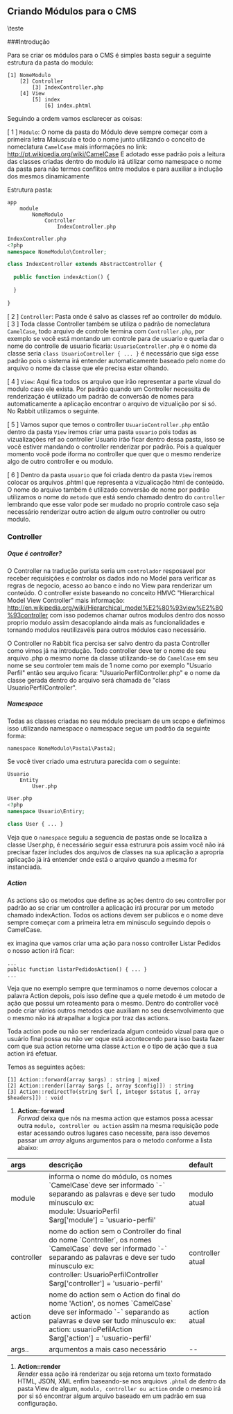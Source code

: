 ## Criando Módulos para o CMS ##

\teste

###Introdução

Para se criar os módulos para o CMS é simples basta seguir a seguinte estrutura da pasta do modulo:


	[1] NomeModulo
		[2] Controller
			[3] IndexController.php
		[4] View
			[5] index
				[6] index.phtml
		
Seguindo a ordem vamos esclarecer as coisas:

[ 1 ] `Módulo`: O nome da pasta do Módulo deve sempre começar com a primeira letra Maiuscula e todo o nome junto utilizando o conceito de nomeclatura `CamelCase` mais informações no link: http://pt.wikipedia.org/wiki/CamelCase
E adotado esse padrão pois a leitura das classes criadas dentro do modulo irá utilizar como namespace o nome da pasta para não termos conflitos entre modulos e para auxiliar a inclução dos mesmos dinamicamente


Estrutura pasta:

	app
    	module
  			NomeModulo
  				Controller
  					IndexController.php



```php
IndexController.php
<?php 
namespace NomeModulo\Controller;

class IndexController extends AbstractController { 
  
  public function indexAction() {
  	
  }
  
}
```

[ 2 ] `Controller`: Pasta onde é salvo as classes ref ao controller do módulo. [ 3 ] Toda classe Controller também se utiliza o padrão de nomeclatura `CamelCase`, todo arquivo de controle termina com `Controller.php`, por exemplo se você está montando um controle para de usuario e queria dar o nome do controlle de usuario ficaria: `UsuarioController.php` e o nome da classe seria `class UsuarioController { ... }` é necessário que siga esse padrão pois o sistema irá entender automaticamente baseado pelo nome do arquivo o nome da classe que ele precisa estar olhando.

[ 4 ] `View`: Aqui fica todos os arquivo que irão representar a parte vizual do modulo caso ele exista. Por padrão quando um Controller necessita de renderização é utilizado um padrão de conversão de nomes para automaticamente a aplicação encontrar o arquivo de vizualição por si só. No Rabbit utilizamos o seguinte.

[ 5 ] Vamos supor que temos o controller `UsuarioController.php` então dentro da pasta `View` iremos criar uma pasta `usuario` pois todas as vizualizações ref ao controller Usuario irão ficar dentro dessa pasta, isso se você estiver mandando o controller renderizar por padrão. Pois a qualquer momento você pode iforma no controller que quer que o mesmo renderize algo de outro controller e ou modulo.

[ 6 ] Dentro da pasta `usuario` que foi criada dentro da pasta `View` iremos colocar os arquivos .phtml que representa a vizualicação html de conteúdo. O nome do arquivo também é utilizado conversão de nome por padrão utilizamos o nome do `metodo` que está sendo chamado dentro do `controller` lembrando que esse valor pode ser mudado no proprio controle caso seja necessário renderizar outro action de algum outro controller ou outro modulo.

### Controller

##### Oque é controller?

O Controller na tradução purista seria um `controlador` resposavel por receber requisições e controlar os dados indo no Model para verificar as regras de negocio, acesso ao banco e indo no View para renderizar um conteúdo. O controller existe baseando no conceito HMVC "Hierarchical Model View Controller" mais informação: http://en.wikipedia.org/wiki/Hierarchical_model%E2%80%93view%E2%80%93controller com isso podemos chamar outros modulos dentro dos nosso proprio modulo assim desacoplando ainda mais as funcionalidades e tornando modulos reutilizavéis para outros módulos caso necessário.

O Controller no Rabbit fica percisa ser salvo dentro da pasta Controller como vimos já na introdução. Todo controller deve ter o nome de seu arquivo .php o mesmo nome da classe utilizando-se do `CamelCase` em seu nome se seu controler tem mais de 1 nome como por exemplo "Usuario Perfil" então seu arquivo ficara: "UsuarioPerfilController.php" e o nome da classe gerada dentro do arquivo será chamada de "class UsuarioPerfilController".


##### Namespace

Todas as classes criadas no seu módulo precisam de um scopo e definimos isso utilizando namespace o namespace segue um padrão da seguinte forma:

	namespace NomeModulo\Pasta1\Pasta2;
    
Se você tiver criado uma estrutura parecida com o seguinte:

	Usuario
    	Entity
        	User.php
            

```php
User.php
<?php 
namespace Usuario\Entiry;

class User { ... }
```
    
Veja que o `namespace` seguiu a seguencia de pastas onde se localiza a classe User.php, é necessário seguir essa estrurura pois assim você não irá precisar fazer includes dos arquivos de classes na sua aplicação a apropria aplicação já irá entender onde está o arquivo quando a mesma for instanciada.

##### Action

As actions são os metodos que define as ações dentro do seu controller por padrão ao se criar um controller a aplicação irá procurar por um metodo chamado indexAction. Todos os actions devem ser publicos e o nome deve sempre começar com a primeira letra em minúsculo seguindo depois o CamelCase.

ex imagina que vamos criar uma ação para nosso controller Listar Pedidos o nosso action irá ficar:

	...
	public function listarPedidosAction() { ... }
    ...
    
Veja que no exemplo sempre que terminamos o nome devemos colocar a palavra Action depois, pois isso define que a quele metodo é um metodo de ação que possui um roteamento para o mesmo. Dentro do controller você pode criar vários outros metodos que auxiliam no seu desenvolvimento que o mesmo não irá atrapalhar a logica por traz das actions.

Toda action pode ou não ser renderizada algum conteúdo vizual para que o usuário final possa ou não ver oque está acontecendo para isso basta fazer com que sua action retorne uma classe `Action` e o tipo de ação que a sua action irá efetuar.

Temos as seguintes ações:

	[1] Action::forward(array $args) : string | mixed
    [2] Action::render([array $args [, array $config]]) : string
    [3] Action::redirectTo(string $url [, integer $status [, array $headers]]) : void
    
1. **Action::forward**	
*Forwad* deixa que nós na mesma action que estamos possa acessar outra `modulo, controller ou action` assim na mesma requisição pode estar acessando outros lugares caso necessite, para isso devemos passar um *array* alguns argumentos para o metodo conforme a lista abaixo:

  <table width="100%">
      <thead>
        <tr style="text-align: left;">
            <th>args</th>
            <th>descrição</th>
            <th>default</th>
        </tr>
      </thead>
      <tbody>
          <tr>
              <td>module</td>
              <td>informa o nome do módulo, os nomes `CamelCase`deve ser informado `-` separando as palavras e deve ser tudo minusculo ex: <br /> module: UsuarioPerfil <br /> $arg['module'] = 'usuario-perfil'</td>
              <td>modulo atual</td>
          </tr>
          <tr>
              <td>controller</td>
              <td>nome do action sem o Controller do final do nome `Controller`, os nomes `CamelCase` deve ser informado `-` separando as palavras  e deve ser tudo minusculo ex: <br /> controller: UsuarioPerfilController <br /> $arg['controller'] = 'usuario-perfil'</td>
              <td>controller atual</td>
          </tr>
          <tr>
              <td>action</td>
                <td>nome do action sem o Action do final do nome 'Action', os nomes `CamelCase` deve ser informado `-` separando as palavras  e deve ser tudo minusculo ex: <br /> action: usuarioPefilAction <br /> $arg['action'] = 'usuario-perfil'</td>
              <td>action atual</td>
          </tr>
          <tr>
              <td>args..</td>
               <td>arqumentos a mais caso necessário</td>
              <td> -- </td>
          </tr>
      </tbody>
  </table>
  

1. **Action::render**	
*Render* essa ação irá renderizar ou seja retorna um texto formatado HTML, JSON, XML enfim baseando-se nos arquiovs `.phtml` de dentro da pasta View de algum, `modulo, controller ou action` onde o mesmo irá por si só encontrar algum arquivo baseado em um padrão em sua configuração.
